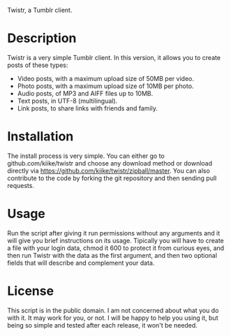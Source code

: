 Twistr, a Tumblr client.

Description
============

Twistr is a very simple Tumblr client. In this version, it allows you to create posts of these types:

* Video posts, with a maximum upload size of 50MB per video.
* Photo posts, with a maximum upload size of 10MB per photo.
* Audio posts, of MP3 and AIFF files up to 10MB.
* Text posts, in UTF-8 (multilingual).
* Link posts, to share links with friends and family.


Installation
============

The install process is very simple. You can either go to github.com/kiike/twistr and choose any download method or
download directly via https://github.com/kiike/twistr/zipball/master. You can also contribute to the code by
forking the git repository and then sending pull requests.


Usage
=====

Run the script after giving it run permissions without any arguments and it will give you brief instructions on its usage.
Tipically you will have to create a file with your login data, chmod it 600 to protect it from curious eyes, and then run
Twistr with the data as the first argument, and then two optional fields that will describe and complement your data.


License
=======

This script is in the public domain. I am not concerned about what you do with it. It may work for you, or not. I will be happy
to help you using it, but being so simple and tested after each release, it won't be needed.
